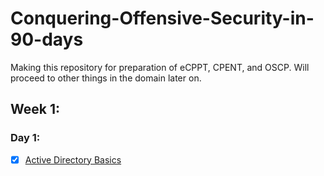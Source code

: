 # Conquering-Offensive-Security-in-90-days
Making this repository for preparation of eCPPT, CPENT, and OSCP. Will proceed to other things in the domain later on.

## Week 1:
### Day 1:
- [x] [Active Directory Basics](https://tryhackme.com/module/hacking-active-directory)
